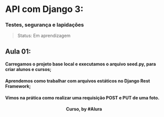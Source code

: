 # API com Django 3:
### Testes, segurança e lapidações

> Status: Em aprendizagem

## Aula 01: 

#### Carregamos o projeto base local e executamos o arquivo seed.py, para criar alunos e cursos;

#### Aprendemos como trabalhar com arquivos estáticos no Django Rest Framework;

#### Vimos na prática como realizar uma requisição POST e PUT de uma foto.

<div align=center>
  <h4>Curso, by #Alura</h4>